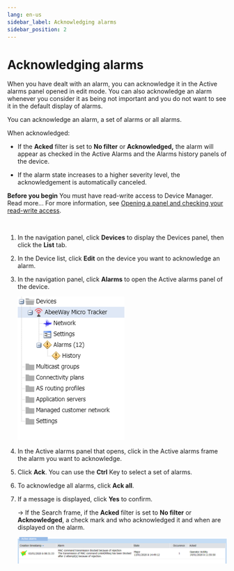 ```yaml
---
lang: en-us
sidebar_label: Acknowledging alarms
sidebar_position: 2
---
```


# Acknowledging alarms

When you have dealt with an alarm, you can acknowledge it in the Active
alarms panel opened in edit mode. You can also acknowledge an alarm
whenever you consider it as being not important and you do not want to
see it in the default display of alarms.

You can acknowledge an alarm, a set of alarms or all alarms.

When acknowledged:

- If the **Acked** filter is set to **No filter** or **Acknowledged,**
  the alarm will appear as checked in the Active Alarms and the Alarms
  history panels of the device.

- If the alarm state increases to a higher severity level, the
  acknowledgement is automatically canceled.

**Before you begin** You must have read-write access to Device Manager.
Read more\... For more information, see [Opening a panel and checking your read-write access](../use-interface.md#opening-a-panel-and-checking-your-read-write-access).

 

1.  In the navigation panel, click **Devices** to display the Devices
    panel, then click the **List** tab.

2.  In the Device list, click **Edit** on the device you want to
    acknowledge an alarm.

3.  In the navigation panel, click **Alarms** to open the Active alarms
    panel of the device.

    ![](./_images/viewing-not-acknowledged-alarms-1.png)

4.  In the Active alarms panel that opens, click in the Active alarms
    frame the alarm you want to acknowledge.

5.  Click **Ack**. You can use the **Ctrl** Key to select a set of
    alarms.

6.  To acknowledge all alarms, click **Ack all**.

7.  If a message is displayed, click **Yes** to confirm.

    -\> If the Search frame, if the **Acked** filter is set to **No
    filter** or **Acknowledged**, a check mark and who acknowledged it
    and when are displayed on the alarm.

    ![](./_images/acknowledging-alarms.png)

